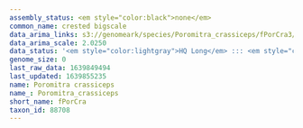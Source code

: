 ```yaml
---
assembly_status: <em style="color:black">none</em>
common_name: crested bigscale
data_arima_links: s3://genomeark/species/Poromitra_crassiceps/fPorCra3/genomic_data/arima/<br>
data_arima_scale: 2.0250
data_status: '<em style="color:lightgray">HQ Long</em> ::: <em style="color:lightgray">Long</em> ::: <em style="color:lightgray">Short</em> ::: <em style="color:lightgray">Phasing</em> ::: <em style="color:lightgray">Scaffolding</em>'
genome_size: 0
last_raw_data: 1639849494
last_updated: 1639855235
name: Poromitra crassiceps
name_: Poromitra_crassiceps
short_name: fPorCra
taxon_id: 88708
---
```

